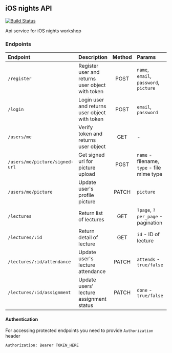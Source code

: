 ## iOS nights API

[![Build Status](https://travis-ci.com/strvcom/ios-nights-backend-api.svg?token=s4QdpQx7n36q53UZ51Mk&branch=dev)](https://travis-ci.com/strvcom/ios-nights-backend-api)

Api service for iOS nights workshop

### Endpoints

| Endpoint | Description | Method | Params | Protected |
| :---------- |:------------| :-----:| :---- | :----: |
| `/register` | Register user and returns user object with token | POST | `name`, `email`, `password`, `picture` | - |
| `/login` | Login user and returns user object with token | POST | `email`, `password` | - |
| `/users/me` | Verify token and returns user object | GET | - | Token |
| `/users/me/picture/signed-url` | Get signed url for picture upload | POST | `name` - filename, `type` - file mime type | - |
| `/users/me/picture` | Update user's profile picture | PATCH | `picture` | Token |
| `/lectures`   | Return list of lectures | GET | `?page`, `?per_page` - pagination | Token | 
| `/lectures/:id` | Return detail of lecture |   GET | `id` - ID of lecture | Token |
| `/lectures/:id/attendance` | Update user's lecture attendance | PATCH | `attends` - `true/false` | Token |
| `/lectures/:id/assignment` | Update users' lecture assignment status | PATCH | `done` - `true/false` | Token |

#### Authentication
For accessing protected endpoints you need to provide `Authorization` header

`Authorization: Bearer TOKEN_HERE`

